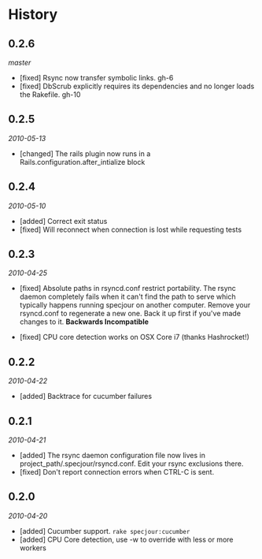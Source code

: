 History
=======
0.2.6
-----
*master*
* [fixed] Rsync now transfer symbolic links. gh-6
* [fixed] DbScrub explicitly requires its dependencies and no longer loads the
  Rakefile. gh-10

0.2.5
-----
*2010-05-13*

* [changed] The rails plugin now runs in a Rails.configuration.after_intialize
  block

0.2.4
-----
*2010-05-10*

* [added] Correct exit status
* [fixed] Will reconnect when connection is lost while requesting tests

0.2.3
-----
*2010-04-25*

* [fixed] Absolute paths in rsyncd.conf restrict portability. The rsync daemon
  completely fails when it can't find the path to serve which typically happens
  running specjour on another computer. Remove your rsyncd.conf to regenerate a
  new one. Back it up first if you've made changes to it.
  **Backwards Incompatible**

* [fixed] CPU core detection works on OSX Core i7 (thanks Hashrocket!)

0.2.2
-----
*2010-04-22*

* [added] Backtrace for cucumber failures

0.2.1
-----
*2010-04-21*

* [added] The rsync daemon configuration file now lives in
  project_path/.specjour/rsyncd.conf. Edit your rsync exclusions there.
* [fixed] Don't report connection errors when CTRL-C is sent.

0.2.0
-----
*2010-04-20*

* [added] Cucumber support. `rake specjour:cucumber`
* [added] CPU Core detection, use -w to override with less or more workers
